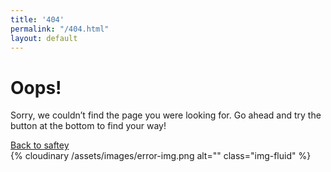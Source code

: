 ```yaml
---
title: '404'
permalink: "/404.html"
layout: default
---
```



<div class="min-vh-100 d-flex align-items-center ">
  <div class="container">
    <div class="row align-items-center p-lg-12">
      <div class="col-lg-4 col-12">
	      <h1 class="display-3 mb-3 font-weight-bold ">Oops!</h1>
	      <p class="mb-4">
          Sorry, we couldn’t find the page you were looking for. Go ahead and try the button at the bottom to find your way!
	      </p>
	      <a href="{{ site.url }}" class="btn btn-primary">Back to saftey</a>
		  </div>
		  <div class="offset-lg-1 col-lg-7 col-12 text-center">
		  	{% cloudinary /assets/images/error-img.png alt="" class="img-fluid" %}
		  </div>
    </div>
  </div>
</div>